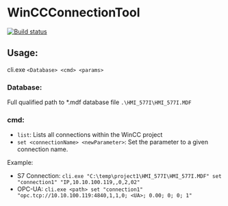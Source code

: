 # WinCCConnectionTool

[![Build status](https://ci.appveyor.com/api/projects/status/ww2gbkq05yyh59ng?svg=true)](https://ci.appveyor.com/project/StefanDoubleU/winccconnectiontool)

## Usage:
cli.exe `<Database> <cmd> <params>`


### Database:  
Full qualified path to *.mdf database file `.\HMI_577I\HMI_577I.MDF`

### cmd: 
* `list`: Lists all connections within the WinCC project
* `set <connectionName> <newParameter>`: Set the parameter to a given connection name.

 Example:
 * S7 Connection: `cli.exe "C:\temp\project1\HMI_577I\HMI_577I.MDF" set "connection1" "IP,10.10.100.119,,0,2,02"` 
 * OPC-UA: `cli.exe <path> set "connection1" "opc.tcp://10.10.100.119:4840,1,1,0; <UA>; 0.00; 0; 0; 1"` 

